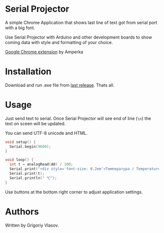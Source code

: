 # Serial Projector
A simple Chrome Application that shows last line of text got from serial port with a big font.

Use Serial Projector with Arduino and other development boards to show coming data with style and formatting of your choice.

[Google Chrome extension](https://github.com/amperka/serial-projector) by Amperka


# Installation
Download and run .exe file from [last release](https://github.com/Grigoriy457/python-serial-projector/releases). Thats all.


# Usage
Just send text to serial. Once Serial Projector will see end of line (`\n`)
the text on sceen will be updated.

You can send UTF-8 unicode and HTML.

```cpp
void setup() {
  Serial.begin(9600);
}

void loop() {
  int t = analogRead(A0) / 100;
  Serial.print("<div style='font-size: 0.2em'>Температура / Temperature</div>");
  Serial.print(t);
  Serial.println(" ℃");
}
```

Use buttons at the bottom right corner to adjust application settings.


# Authors
Written by Grigoriy Vlasov.
